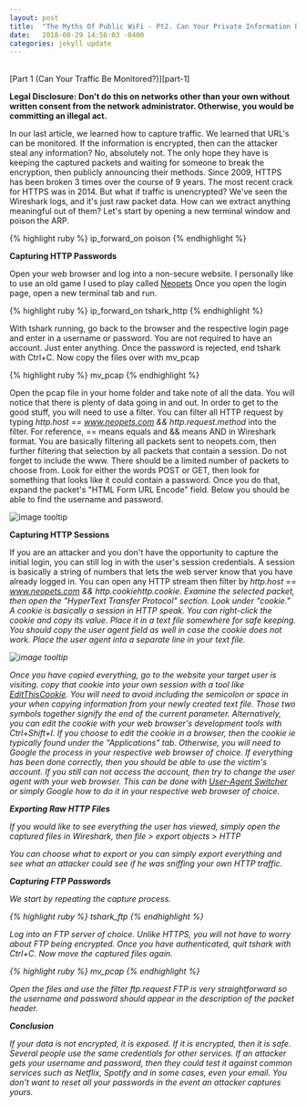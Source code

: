 ```yaml
---
layout: post
title:  "The Myths Of Public WiFi - Pt2. Can Your Private Information Be Stolen?"
date:   2018-08-29 14:56:03 -0400
categories: jekyll update
---
```


<br>[Part 1 (Can Your Traffic Be Monitored?)][part-1]

<b>Legal Disclosure: Don't do this on networks other than your own without written consent from the network administrator. Otherwise, you would be committing an illegal act.</b>

In our last article, we learned how to capture traffic. We learned that URL's can be monitored. If the information is encrypted, then can the attacker steal any information? No, absolutely not. The only hope they have is keeping the captured packets and waiting for someone to break the encryption, then publicly announcing their methods. Since 2009, HTTPS has been broken 3 times over the course of 9 years. The most recent crack for HTTPS was in 2014. But what if traffic is unencrypted? We've seen the Wireshark logs, and it's just raw packet data. How can we extract anything meaningful out of them? Let's start by opening a new terminal window and poison the ARP.

{% highlight ruby %}
ip_forward_on
poison
{% endhighlight %}

<b>Capturing HTTP Passwords</b>

Open your web browser and log into a non-secure website. I personally like to use an old game I used to play called [Neopets][neopets.com]
Once you open the login page, open a new terminal tab and run.

{% highlight ruby %}
ip_forward_on
tshark_http
{% endhighlight %}

With tshark running, go back to the browser and the respective login page and enter in a username or password. You are not required to have an account. Just enter anything. Once the password is rejected, end tshark with Ctrl+C. Now copy the files over with mv_pcap

{% highlight ruby %}
mv_pcap
{% endhighlight %}

Open the pcap file in your home folder and take note of all the data. You will notice that there is plenty of data going in and out. In order to get to the good stuff, you will need to use a filter. You can filter all HTTP request by typing <i>http.host == www.neopets.com && http.request.method</i> into the filter. For reference, == means equals and && means AND in Wireshark format. You are basically filtering all packets sent to neopets.com, then further filtering that selection by all packets that contain a session. Do not forget to include the www. There should be a limited number of packets to choose from. Look for either the words POST or GET, then look for something that looks like it could contain a password. Once you do that, expand the packet's "HTML Form URL Encode" field. Below you should be able to find the username and password.

![image tooltip](/blog/images/wifi/wiresharkpass.JPG)

<b>Capturing HTTP Sessions</b>

If you are an attacker and you don't have the opportunity to capture the initial login, you can still log in with the user's session credentials. A session is basically a string of numbers that lets the web server know that you have already logged in. You can open any HTTP stream then filter by <i>http.host == www.neopets.com && http.cookiehttp.cookie<i/>. Examine the selected packet, then open the "HyperText Transfer Protocol" section. Look under "cookie." A cookie is basically a session in HTTP speak. You can right-click the cookie and copy its value. Place it in a text file somewhere for safe keeping. You should copy the user agent field as well in case the cookie does not work. Place the user agent into a separate line in your text file.

![image tooltip](/blog/images/wifi/wiresharkcookie.JPG)

Once you have copied everything, go to the website your target user is visiting. copy that cookie into your own session with a tool like [EditThisCookie][EditThisCookie]. You will need to avoid including the semicolon or space in your when copying information from your newly created text file. Those two symbols together signify the end of the current parameter. Alternatively, you can edit the cookie with your web browser's development tools with Ctrl+Shift+I. If you choose to edit the cookie in a browser, then the cookie ie typically found under the "Applications" tab. Otherwise, you will need to Google the process in your respective web browser of choice. If everything has been done correctly, then you should be able to use the victim's account. If you still can not access the account, then try to change the user agent with your web browser. This can be done with [User-Agent Switcher][User-AgentSwitcher] or simply Google how to do it in your respective web browser of choice.

<b>Exporting Raw HTTP Files</b>

If you would like to see everything the user has viewed, simply open the captured files in Wireshark, then <i>file > export objects > HTTP</i>

You can choose what to export or you can simply export everything and see what an attacker could see if he was sniffing your own HTTP traffic.

<b>Capturing FTP Passwords</b>

We start by repeating the capture process.

{% highlight ruby %}
tshark_ftp
{% endhighlight %}

Log into an FTP server of choice. Unlike HTTPS, you will not have to worry about FTP being encrypted. Once you have authenticated, quit tshark with Ctrl+C. Now move the captured files again.

{% highlight ruby %}
mv_pcap
{% endhighlight %}

Open the files and use the filter <i>ftp.request</i> FTP is very straightforward so the username and password should appear in the description of the packet header.

<b>Conclusion</b>

If your data is not encrypted, it is exposed. If it is encrypted, then it is safe. Several people use the same credentials for other services. If an attacker gets your username and password, then they could test it against common services such as Netflix, Spotify and in some cases, even your email. You don't want to reset all your passwords in the event an attacker captures yours.

[neopets.com]: http://www.neopets.com
[EditThisCookie]: http://www.editthiscookie.com
[User-AgentSwitcher]: http://useragentswitcher.org
